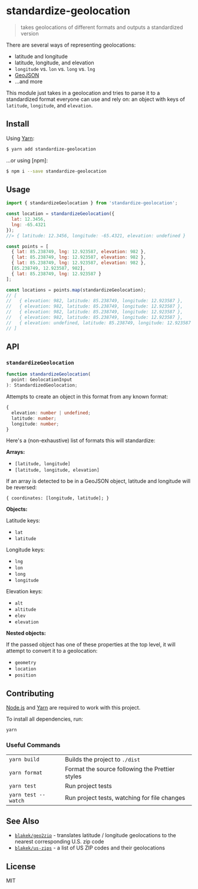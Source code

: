 # standardize-geolocation

> takes geolocations of different formats and outputs a standardized version

There are several ways of representing geolocations:

- latitude and longitude
- latitude, longitude, and elevation
- `longitude` vs. `lon` vs. `long` vs. `lng`
- [GeoJSON](https://tools.ietf.org/html/rfc7946)
- ...and more

This module just takes in a geolocation and tries to parse it to a standardized
format everyone can use and rely on: an object with keys of `latitude`, `longitude`,
and `elevation`.

## Install

Using [Yarn]:

```bash
$ yarn add standardize-geolocation
```

…or using [npm]:

```bash
$ npm i --save standardize-geolocation
```

## Usage

```js
import { standardizeGeolocation } from 'standardize-geolocation';

const location = standardizeGeolocation({
  lat: 12.3456,
  lng: -65.4321
});
//» { latitude: 12.3456, longitude: -65.4321, elevation: undefined }

const points = [
  { lat: 85.238749, lng: 12.923587, elevation: 982 },
  { lat: 85.238749, lng: 12.923587, elevation: 982 },
  { lat: 85.238749, lng: 12.923587, elevation: 982 },
  [85.238749, 12.923587, 982],
  { lat: 85.238749, lng: 12.923587 }
];

const locations = points.map(standardizeGeolocation);
// [
//   { elevation: 982, latitude: 85.238749, longitude: 12.923587 },
//   { elevation: 982, latitude: 85.238749, longitude: 12.923587 },
//   { elevation: 982, latitude: 85.238749, longitude: 12.923587 },
//   { elevation: 982, latitude: 85.238749, longitude: 12.923587 },
//   { elevation: undefined, latitude: 85.238749, longitude: 12.923587 }
// ]
```

## API

### `standardizeGeolocation`

```ts
function standardizeGeolocation(
  point: GeolocationInput
): StandardizedGeolocation;
```

Attempts to create an object in this format from any known format:

```ts
{
  elevation: number | undefined;
  latitude: number;
  longitude: number;
}
```

Here's a (non-exhaustive) list of formats this will standardize:

**Arrays:**

- `[latitude, longitude]`
- `[latitude, longitude, elevation]`

If an array is detected to be in a GeoJSON object, latitude and longitude will be reversed:

`{ coordinates: [longitude, latitude]; }`

**Objects:**

Latitude keys:

- `lat`
- `latitude`

Longitude keys:

- `lng`
- `lon`
- `long`
- `longitude`

Elevation keys:

- `alt`
- `altitude`
- `elev`
- `elevation`

**Nested objects:**

If the passed object has one of these properties at the top level, it will attempt to convert it to a geolocation:

- `geometry`
- `location`
- `position`

## Contributing

[Node.js] and [Yarn] are required to work with this project.

To install all dependencies, run:

```bash
yarn
```

### Useful Commands

|                     |                                                 |
| ------------------- | ----------------------------------------------- |
| `yarn build`        | Builds the project to `./dist`                  |
| `yarn format`       | Format the source following the Prettier styles |
| `yarn test`         | Run project tests                               |
| `yarn test --watch` | Run project tests, watching for file changes    |

## See Also

- [`blakek/geo2zip`](https://github.com/blakek/geo2zip) - translates latitude / longitude geolocations to the nearest corresponding U.S. zip code
- [`blakek/us-zips`](https://github.com/blakek/us-zips) - a list of US ZIP codes and their geolocations

## License

MIT

[node.js]: https://nodejs.org/
[yarn]: https://yarnpkg.com/
